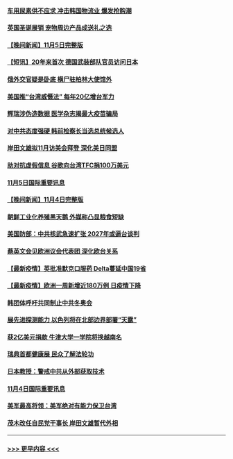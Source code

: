 #### [车用尿素供不应求 冲击韩国物流业 爆发抢购潮](../pages/prog202/a103261843.md?t=11061150) 
#### [英国圣诞展销 宠物周边产品成送礼之选](../pages/prog202/a103261600.md?t=11061150) 
#### [【晚间新闻】11月5日完整版](../pages/prog202/a103261795.md?t=11061150) 
#### [【短讯】20年来首次 德国武装部队官员访问日本](../pages/prog202/a103261415.md?t=11061150) 
#### [俄外交官疑是卧底 横尸驻柏林大使馆外](../pages/prog202/a103261580.md?t=11061150) 
#### [美国推“台湾威慑法” 每年20亿增台军力](../pages/prog202/a103261569.md?t=11061150) 
#### [辉瑞涉伪造数据 医学杂志揭最大疫苗骗局](../pages/prog202/a103261552.md?t=11061150) 
#### [对中共态度强硬 韩前检察长当选总统候选人](../pages/prog202/a103261434.md?t=11061150) 
#### [岸田文雄拟11月访美会拜登 深化美日同盟](../pages/prog202/a103261341.md?t=11061150) 
#### [助对抗虚假信息 谷歌向台湾TFC捐100万美元](../pages/prog202/a103261196.md?t=11061150) 
#### [11月5日国际重要讯息](../pages/prog202/a103261111.md?t=11061150) 
#### [【晚间新闻】11月4日完整版](../pages/prog202/a103260847.md?t=11061150) 
#### [朝鲜工业化养殖黑天鹅 外媒称凸显粮食短缺](../pages/prog202/a103260715.md?t=11061150) 
#### [美国防部：中共核武急速扩张 2027年或逼台谈判](../pages/prog202/a103260704.md?t=11061150) 
#### [蔡英文会见欧洲议会代表团 深化欧台关系](../pages/prog202/a103260676.md?t=11061150) 
#### [【最新疫情】英批准默克口服药 Delta蔓延中国19省](../pages/prog202/a103260483.md?t=11061150) 
#### [【最新疫情】欧洲一周新增近180万例 日疫情下降](../pages/prog202/a103261393.md?t=11061150) 
#### [韩团体呼吁共同制止中共冬奥会](../pages/prog202/a103260367.md?t=11061150) 
#### [展先进探测能力 以色列将在北部边界部署“天露”](../pages/prog202/a103260321.md?t=11061150) 
#### [获2亿美元捐款 牛津大学一学院将换越南名](../pages/prog202/a103260324.md?t=11061150) 
#### [瑞典首都健康展 民众了解法轮功](../pages/prog202/a103260258.md?t=11061150) 
#### [日本教授：警戒中共从外部获取技术](../pages/prog202/a103260174.md?t=11061150) 
#### [11月4日国际重要讯息](../pages/prog202/a103260149.md?t=11061150) 
#### [美军最高将领：美军绝对有能力保卫台湾](../pages/prog202/a103260078.md?t=11061150) 
#### [茂木改任自民党干事长 岸田文雄暂代外相](../pages/prog202/a103260045.md?t=11061150) 

----
#### [ >>> 更早内容 <<< ](../indexes/prog202-earlier.md)
